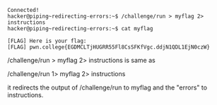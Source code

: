 ```
Connected!
hacker@piping~redirecting-errors:~$ /challenge/run > myflag 2> instructions
hacker@piping~redirecting-errors:~$ cat myflag

[FLAG] Here is your flag:
[FLAG] pwn.college{EGDMCLTjHUGRR55Fl8CsSFKfVgc.ddjN1QDL1EjN0czW}
```
/challenge/run > myflag 2> instructions is same as

/challenge/run 1> myflag 2> instructions

it redirects the output of /challenge/run to myflag and the "errors" to instructions.
